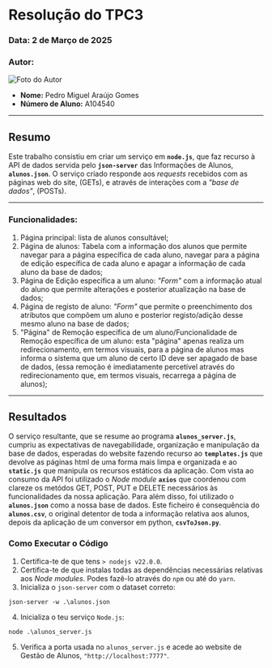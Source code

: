 # Resolução do TPC3

### **Data:** 2 de Março de 2025  
### **Autor:**  
![Foto do Autor](https://avatars.githubusercontent.com/u/140913282?v=4)  
- **Nome:** Pedro Miguel Araújo Gomes 
- **Número de Aluno:** A104540

---

## Resumo
Este trabalho consistiu em criar um serviço em **`node.js`**, que faz recurso à API de dados servida pelo **`json-server`** das Informações de Alunos, **`alunos.json`**. O serviço criado responde aos *requests* recebidos com as páginas web do site, (GETs), e através de interações com a *"base de dados"*, (POSTs).

---

### Funcionalidades:
1. Página principal: lista de alunos consultável;
2. Página de alunos: Tabela com a informação dos alunos que permite navegar para a página específica de cada aluno, navegar para a página de edição específica de cada aluno e apagar a informação de cada aluno da base de dados;
3. Página de Edição específica a um aluno: *"Form"* com a informação atual do aluno que permite alterações e posterior atualização na base de dados;
4. Página de registo de aluno: *"Form"* que permite o preenchimento dos atributos que compõem um aluno e posterior registo/adição desse mesmo aluno na base de dados; 
5. "Página" de Remoção específica de um aluno/Funcionalidade de Remoção específica de um aluno: esta "página" apenas realiza um redirecionamento, em termos visuais, para a página de alunos mas informa o sistema que um aluno de certo ID deve ser apagado de base de dados, (essa remoção é imediatamente percetível através do redirecionamento que, em termos visuais, recarrega a página de alunos);

---

## Resultados
O serviço resultante, que se resume ao programa **`alunos_server.js`**, cumpriu as expectativas de navegabilidade, organização e manipulação da base de dados, esperadas do website fazendo recurso ao **`templates.js`** que devolve as páginas html de uma forma mais limpa e organizada e ao **`static.js`** que manipula os recursos estáticos  da aplicação.
Com vista ao consumo da API foi utilizado o *Node module* **`axios`** que coordenou com clareze os metódos GET, POST, PUT e DELETE necessários às funcionalidades da nossa aplicação.
Para além disso, foi utilizado o **`alunos.json`** como a nossa base de dados. Este ficheiro é consequência do **`alunos.csv`**, o original detentor de toda a informação relativa aos alunos, depois da aplicação de um conversor em python, **`csvToJson.py`**.

### Como Executar o Código
1. Certifica-te de que tens `> nodejs v22.0.0`.
2. Certifica-te de que instalas todas as dependências necessárias relativas aos *Node modules*. Podes fazê-lo através do `npm` ou até do `yarn`.
3. Inicializa o `json-server` com o dataset correto:
```
json-server -w .\alunos.json
```
4. Inicializa o teu serviço `Node.js`:
```
node .\alunos_server.js
```
5. Verifica a porta usada no `alunos_server.js` e acede ao website de Gestão de Alunos, `"http://localhost:7777"`.
